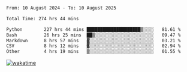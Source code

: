 <!--START_SECTION:waka-->

```txt
From: 10 August 2024 - To: 10 August 2025

Total Time: 274 hrs 44 mins

Python        227 hrs 44 mins ████████████████████▒░░░░   81.61 %
Bash          26 hrs 25 mins  ██▒░░░░░░░░░░░░░░░░░░░░░░   09.47 %
Markdown      8 hrs 57 mins   ▓░░░░░░░░░░░░░░░░░░░░░░░░   03.21 %
CSV           8 hrs 12 mins   ▓░░░░░░░░░░░░░░░░░░░░░░░░   02.94 %
Other         4 hrs 19 mins   ▒░░░░░░░░░░░░░░░░░░░░░░░░   01.55 %
```

<!--END_SECTION:waka-->
[![wakatime](https://wakatime.com/badge/user/5f89a63a-5294-4958-ad30-2b3455e63f2a.svg)](https://wakatime.com/@5f89a63a-5294-4958-ad30-2b3455e63f2a)
